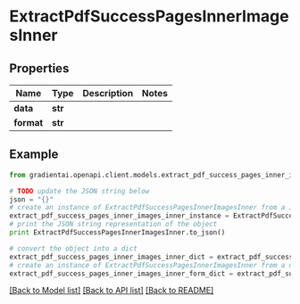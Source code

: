 # ExtractPdfSuccessPagesInnerImagesInner


## Properties
Name | Type | Description | Notes
------------ | ------------- | ------------- | -------------
**data** | **str** |  | 
**format** | **str** |  | 

## Example

```python
from gradientai.openapi.client.models.extract_pdf_success_pages_inner_images_inner import ExtractPdfSuccessPagesInnerImagesInner

# TODO update the JSON string below
json = "{}"
# create an instance of ExtractPdfSuccessPagesInnerImagesInner from a JSON string
extract_pdf_success_pages_inner_images_inner_instance = ExtractPdfSuccessPagesInnerImagesInner.from_json(json)
# print the JSON string representation of the object
print ExtractPdfSuccessPagesInnerImagesInner.to_json()

# convert the object into a dict
extract_pdf_success_pages_inner_images_inner_dict = extract_pdf_success_pages_inner_images_inner_instance.to_dict()
# create an instance of ExtractPdfSuccessPagesInnerImagesInner from a dict
extract_pdf_success_pages_inner_images_inner_form_dict = extract_pdf_success_pages_inner_images_inner.from_dict(extract_pdf_success_pages_inner_images_inner_dict)
```
[[Back to Model list]](../README.md#documentation-for-models) [[Back to API list]](../README.md#documentation-for-api-endpoints) [[Back to README]](../README.md)


